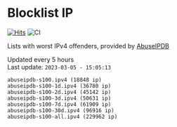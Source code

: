 # Blocklist IP

[![Hits](https://hits.seeyoufarm.com/api/count/incr/badge.svg?url=https%3A%2F%2Fgithub.com%2Fborestad%2Fblocklist-ip%2F&count_bg=%2379C83D&title_bg=%23555555&icon=&icon_color=%23E7E7E7&title=hits&edge_flat=false)](https://hits.seeyoufarm.com)  ![CI](https://img.shields.io/github/workflow/status/borestad/blocklist-ip/CI?style=flat-square)

Lists with worst IPv4 offenders, provided by [AbuseIPDB](https://www.abuseipdb.com/)

<!-- FOOTER-PLACEHOLDER -->
Updated every 5 hours<br>
Last update: `2023-03-05 - 15:05:13`
```
abuseipdb-s100.ipv4 (18848 ip)
abuseipdb-s100-1d.ipv4 (36780 ip)
abuseipdb-s100-2d.ipv4 (45142 ip)
abuseipdb-s100-3d.ipv4 (50631 ip)
abuseipdb-s100-7d.ipv4 (61909 ip)
abuseipdb-s100-30d.ipv4 (96916 ip)
abuseipdb-s100-all.ipv4 (229962 ip)
```
